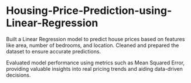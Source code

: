 # Housing-Price-Prediction-using-Linear-Regression
Built a Linear Regression model to predict house prices based on features like area, number of bedrooms, and location. Cleaned and prepared the dataset to ensure accurate predictions.

Evaluated model performance using metrics such as Mean Squared Error, providing valuable insights into real pricing trends and aiding data-driven decisions.
